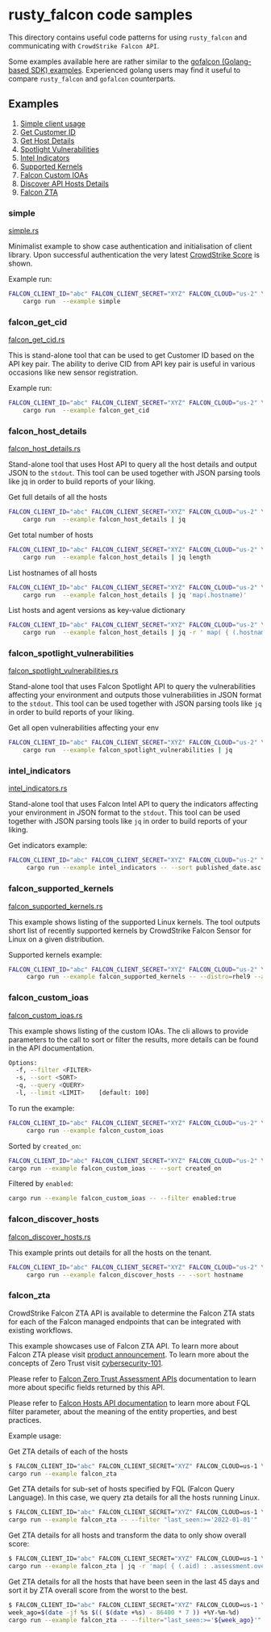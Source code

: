# rusty_falcon code samples

This directory contains useful code patterns for using `rusty_falcon` and communicating with `CrowdStrike Falcon API`.

Some examples available here are rather similar to the [gofalcon (Golang-based SDK) examples](https://github.com/CrowdStrike/gofalcon/tree/main/examples). Experienced golang users may find it useful to compare `rusty_falcon` and `gofalcon` counterparts.

## Examples

1. [Simple client usage](#simple)
2. [Get Customer ID](#falcon_get_cid)
3. [Get Host Details](#falcon_host_details)
4. [Spotlight Vulnerabilities](#falcon_spotlight_vulnerabilities)
5. [Intel Indicators](#intel_indicators)
6. [Supported Kernels](#falcon_supported_kernels)
7. [Falcon Custom IOAs](#falcon_custom_ioas)
8. [Discover API Hosts Details](#falcon_discover_hosts)
9. [Falcon ZTA](#falcon_zta)

### simple

[simple.rs](simple.rs)

Minimalist example to show case authentication and initialisation of client library. Upon successful authentication the very latest [CrowdStrike Score](https://www.crowdstrike.com/blog/tech-center/crowdscore-efficiency/) is shown.

Example run:

```bash
FALCON_CLIENT_ID="abc" FALCON_CLIENT_SECRET="XYZ" FALCON_CLOUD="us-2" \
    cargo run  --example simple
```

### falcon_get_cid

[falcon_get_cid.rs](falcon_get_cid.rs)

This is stand-alone tool that can be used to get Customer ID based on the API key pair. The ability to derive CID from API key pair is useful in various occasions like new sensor registration.

Example run:

```bash
FALCON_CLIENT_ID="abc" FALCON_CLIENT_SECRET="XYZ" FALCON_CLOUD="us-2" \
    cargo run  --example falcon_get_cid
```

### falcon_host_details

[falcon_host_details.rs](falcon_host_details.rs)

Stand-alone tool that uses Host API to query all the host details and output JSON to the `stdout`. This tool can be used together with JSON parsing tools like jq in order to build reports of your liking.

Get full details of all the hosts

```bash
FALCON_CLIENT_ID="abc" FALCON_CLIENT_SECRET="XYZ" FALCON_CLOUD="us-2" \
    cargo run  --example falcon_host_details | jq
```

Get total number of hosts

```bash
FALCON_CLIENT_ID="abc" FALCON_CLIENT_SECRET="XYZ" FALCON_CLOUD="us-2" \
    cargo run  --example falcon_host_details | jq length
```

List hostnames of all hosts

```bash
FALCON_CLIENT_ID="abc" FALCON_CLIENT_SECRET="XYZ" FALCON_CLOUD="us-2" \
    cargo run  --example falcon_host_details | jq 'map(.hostname)'
```

List hosts and agent versions as key-value dictionary

```bash
FALCON_CLIENT_ID="abc" FALCON_CLIENT_SECRET="XYZ" FALCON_CLOUD="us-2" \
    cargo run  --example falcon_host_details | jq -r ' map( { (.hostname) : .agent_version } ) | add'
```

### falcon_spotlight_vulnerabilities

[falcon_spotlight_vulnerabilities.rs](falcon_spotlight_vulnerabilities.rs)

Stand-alone tool that uses Falcon Spotlight API to query the vulnerabilities affecting your environment and outputs those vulnerabilities in JSON format to the `stdout`. This tool can be used together with JSON parsing tools like `jq` in order to build reports of your liking.

Get all open vulnerabilities affecting your env

```bash
FALCON_CLIENT_ID="abc" FALCON_CLIENT_SECRET="XYZ" FALCON_CLOUD="us-2" \
    cargo run  --example falcon_spotlight_vulnerabilities | jq
```

### intel_indicators

[intel_indicators.rs](intel_indicators.rs)

Stand-alone tool that uses Falcon Intel API to query the indicators affecting your environment in JSON format to the `stdout`. This tool can be used together with JSON parsing tools like `jq` in order to build reports of your liking.

Get indicators example:

```bash
FALCON_CLIENT_ID="abc" FALCON_CLIENT_SECRET="XYZ" FALCON_CLOUD="us-2" \
     cargo run --example intel_indicators -- --sort published_date.asc --filter deleted:false -q abc | jq
```

### falcon_supported_kernels

[falcon_supported_kernels.rs](falcon_supported_kernels.rs)

This example shows listing of the supported Linux kernels. The tool outputs short list of recently supported kernels by CrowdStrike Falcon Sensor for Linux on a given distribution.

Supported kernels example:

```bash
FALCON_CLIENT_ID="abc" FALCON_CLIENT_SECRET="XYZ" FALCON_CLOUD="us-2" \
     cargo run --example falcon_supported_kernels -- --distro=rhel9 --arch=aarch64
```

### falcon_custom_ioas

[falcon_custom_ioas.rs](falcon_custom_ioas.rs)

This example shows listing of the custom IOAs.
The cli allows to provide parameters to the call to sort or filter the results, more details can be found in the API documentation.

```bash
Options:
  -f, --filter <FILTER>
  -s, --sort <SORT>
  -q, --query <QUERY>
  -l, --limit <LIMIT>    [default: 100]
```

To run the example:

```bash
FALCON_CLIENT_ID="abc" FALCON_CLIENT_SECRET="XYZ" FALCON_CLOUD="us-2" \
     cargo run --example falcon_custom_ioas
```

Sorted by `created_on`:

```bash
FALCON_CLIENT_ID="abc" FALCON_CLIENT_SECRET="XYZ" FALCON_CLOUD="us-2" \
cargo run --example falcon_custom_ioas -- --sort created_on
```

Filtered by `enabled`:

```bash
cargo run --example falcon_custom_ioas -- --filter enabled:true
```

### falcon_discover_hosts

[falcon_discover_hosts.rs](falcon_discover_hosts.rs)

This example prints out details for all the hosts on the tenant.

```bash
FALCON_CLIENT_ID="abc" FALCON_CLIENT_SECRET="XYZ" FALCON_CLOUD="us-2" \
     cargo run --example falcon_discover_hosts -- --sort hostname
```

### falcon_zta

CrowdStrike Falcon ZTA API is available to determine the Falcon ZTA stats for each of the Falcon managed endpoints that can be integrated with existing workflows.

This example showcases use of Falcon ZTA API. To learn more about Falcon ZTA please visit [product announcement](https://www.crowdstrike.com/press-releases/crowdstrike-extends-zero-trust-to-endpoint-devices/). To learn more about the concepts of Zero Trust visit [cybersecurity-101](https://www.crowdstrike.com/cybersecurity-101/zero-trust-security/).

Please refer to [Falcon Zero Trust Assessment APIs](https://falcon.crowdstrike.com/documentation/156/zero-trust-assessment-apis) documentation to learn more about specific fields returned by this API.

Please refer to [Falcon Hosts API documentation](https://falcon.crowdstrike.com/documentation/84/host-and-host-group-management-apis) to learn more about FQL filter parameter, about the meaning of the entity properties, and best practices.

Example usage:

Get ZTA details of each of the hosts

```bash
$ FALCON_CLIENT_ID="abc" FALCON_CLIENT_SECRET="XYZ" FALCON_CLOUD=us-1 \
cargo run --example falcon_zta
```

Get ZTA details for sub-set of hosts specified by FQL (Falcon Query Language). In this case, we query zta details for all the hosts running Linux.

```bash
$ FALCON_CLIENT_ID="abc" FALCON_CLIENT_SECRET="XYZ" FALCON_CLOUD=us-1 \
cargo run --example falcon_zta -- --filter "last_seen:>='2022-01-01'"
```

Get ZTA details for all hosts and transform the data to only show overall score:

```bash
$ FALCON_CLIENT_ID="abc" FALCON_CLIENT_SECRET="XYZ" FALCON_CLOUD=us-1 \
cargo run --example falcon_zta | jq -r 'map( { (.aid) : .assessment.overall } ) | add'
```

Get ZTA details for all the hosts that have been seen in the last 45 days and sort it by ZTA overall score from the worst to the best.

```bash
$ FALCON_CLIENT_ID="abc" FALCON_CLIENT_SECRET="XYZ" FALCON_CLOUD=us-1 \
week_ago=$(date -jf %s $(( $(date +%s) - 86400 * 7 )) +%Y-%m-%d)
cargo run --example falcon_zta -- --filter="last_seen:>='${week_ago}'" | jq -r 'sort_by(.assessment.overall)'
```
